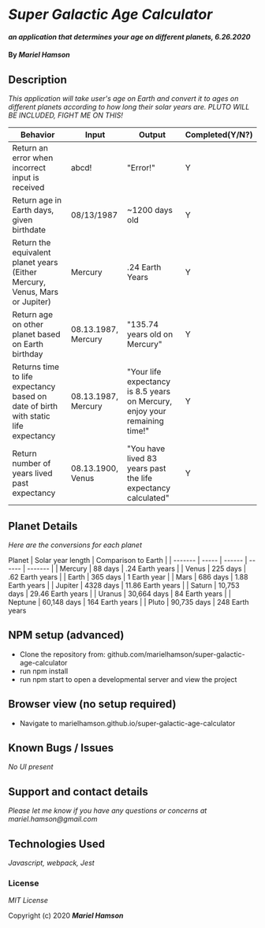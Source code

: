 # _Super Galactic Age Calculator_

#### _an application that determines your age on different planets, 6.26.2020_

#### By _Mariel Hamson_

## Description

_This application will take user's age on Earth and convert it to ages on different planets according to how long their solar years are. PLUTO WILL BE INCLUDED, FIGHT ME ON THIS!_

| Behavior | Input | Output |  Completed(Y/N?)  | 
| -------- | ----- | ------ | -------- |
|  Return an error when incorrect input is received |  abcd! | "Error!"   | Y |
|  Return age in Earth days, given birthdate | 08/13/1987 | ~1200 days old | Y |
|  Return the equivalent planet years (Either Mercury, Venus, Mars or Jupiter) | Mercury | .24 Earth Years | Y |
|  Return age on other planet based on Earth birthday |  08.13.1987, Mercury | "135.74 years old on Mercury" | Y |
|  Returns time to life expectancy based on date of birth with static life expectancy | 08.13.1987, Mercury | "Your life expectancy is 8.5 years on Mercury, enjoy your remaining time!" | Y |
| Return number of years lived past expectancy | 08.13.1900, Venus | "You have lived 83 years past the life expectancy calculated" | Y |



## Planet Details

_Here are the conversions for each planet_


Planet |  Solar year length  | Comparison to Earth |
| ------- | ----- | ------ | ------ | ------- |
| Mercury | 88 days | .24 Earth years |
| Venus | 225 days | .62 Earth years |
| Earth | 365 days | 1 Earth year |
| Mars | 686 days | 1.88 Earth years |
| Jupiter | 4328 days | 11.86 Earth years |
| Saturn | 10,753 days | 29.46 Earth years |
| Uranus | 30,664 days | 84 Earth years |
| Neptune | 60,148 days | 164 Earth years |
| Pluto | 90,735 days | 248 Earth years 

## NPM setup (advanced)

* Clone the repository from: github.com/marielhamson/super-galactic-age-calculator
* run npm install
* run npm start to open a developmental server and view the project

## Browser view (no setup required)

* Navigate to marielhamson.github.io/super-galactic-age-calculator

## Known Bugs / Issues

_No UI present_

## Support and contact details

_Please let me know if you have any questions or concerns at mariel.hamson@gmail.com_

## Technologies Used

_Javascript, webpack, Jest_

### License

*MIT License*

Copyright (c) 2020 **_Mariel Hamson_**